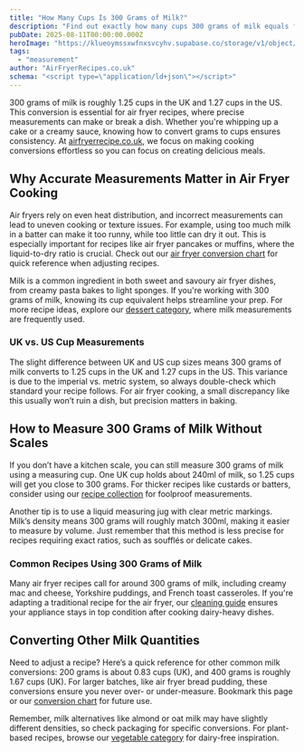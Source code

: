 ```yaml
---
title: "How Many Cups Is 300 Grams of Milk?"
description: "Find out exactly how many cups 300 grams of milk equals for perfect air fryer recipes. Simple conversions for UK and US measurements."
pubDate: 2025-08-11T00:00:00.000Z
heroImage: "https://klueoymssxwfnxsvcyhv.supabase.co/storage/v1/object/public/md/how-many-cups-is-300-grams-of-milk-be306e3d.webp"
tags:
  - "measurement"
author: "AirFryerRecipes.co.uk"
schema: "<script type=\"application/ld+json\"></script>"
---
```


<p>300 grams of milk is roughly 1.25 cups in the UK and 1.27 cups in the US. This conversion is essential for air fryer recipes, where precise measurements can make or break a dish. Whether you're whipping up a cake or a creamy sauce, knowing how to convert grams to cups ensures consistency. At <a href=https://www.airfryerrecipe.co.uk/>airfryerrecipe.co.uk</a>, we focus on making cooking conversions effortless so you can focus on creating delicious meals.</p>  

<h2>Why Accurate Measurements Matter in Air Fryer Cooking</h2>  
<p>Air fryers rely on even heat distribution, and incorrect measurements can lead to uneven cooking or texture issues. For example, using too much milk in a batter can make it too runny, while too little can dry it out. This is especially important for recipes like air fryer pancakes or muffins, where the liquid-to-dry ratio is crucial. Check out our <a href=https://www.airfryerrecipe.co.uk/air-fryer-conversion-chart>air fryer conversion chart</a> for quick reference when adjusting recipes.</p>  

<p>Milk is a common ingredient in both sweet and savoury air fryer dishes, from creamy pasta bakes to light sponges. If you're working with 300 grams of milk, knowing its cup equivalent helps streamline your prep. For more recipe ideas, explore our <a href=https://www.airfryerrecipe.co.uk/recipe-category/dessert>dessert category</a>, where milk measurements are frequently used.</p>  

<h3>UK vs. US Cup Measurements</h3>  
<p>The slight difference between UK and US cup sizes means 300 grams of milk converts to 1.25 cups in the UK and 1.27 cups in the US. This variance is due to the imperial vs. metric system, so always double-check which standard your recipe follows. For air fryer cooking, a small discrepancy like this usually won’t ruin a dish, but precision matters in baking.</p>  

<h2>How to Measure 300 Grams of Milk Without Scales</h2>  
<p>If you don’t have a kitchen scale, you can still measure 300 grams of milk using a measuring cup. One UK cup holds about 240ml of milk, so 1.25 cups will get you close to 300 grams. For thicker recipes like custards or batters, consider using our <a href=https://www.airfryerrecipe.co.uk/recipes>recipe collection</a> for foolproof measurements.</p>  

<p>Another tip is to use a liquid measuring jug with clear metric markings. Milk’s density means 300 grams will roughly match 300ml, making it easier to measure by volume. Just remember that this method is less precise for recipes requiring exact ratios, such as soufflés or delicate cakes.</p>  

<h3>Common Recipes Using 300 Grams of Milk</h3>  
<p>Many air fryer recipes call for around 300 grams of milk, including creamy mac and cheese, Yorkshire puddings, and French toast casseroles. If you're adapting a traditional recipe for the air fryer, our <a href=https://www.airfryerrecipe.co.uk/air-fryer-cleaner>cleaning guide</a> ensures your appliance stays in top condition after cooking dairy-heavy dishes.</p>  

<h2>Converting Other Milk Quantities</h2>  
<p>Need to adjust a recipe? Here’s a quick reference for other common milk conversions: 200 grams is about 0.83 cups (UK), and 400 grams is roughly 1.67 cups (UK). For larger batches, like air fryer bread pudding, these conversions ensure you never over- or under-measure. Bookmark this page or our <a href=https://www.airfryerrecipe.co.uk/air-fryer-conversion-chart>conversion chart</a> for future use.</p>  

<p>Remember, milk alternatives like almond or oat milk may have slightly different densities, so check packaging for specific conversions. For plant-based recipes, browse our <a href=https://www.airfryerrecipe.co.uk/recipe-category/vegetables>vegetable category</a> for dairy-free inspiration.</p>